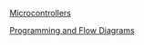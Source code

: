 [Microcontrollers](./figures/arduinoschematics.pngcontent/Microcontrollers/Microcontrollers.html)

[Programming and Flow Diagrams](./content/ProgrammingComputers/ProgrammingComputers.html)